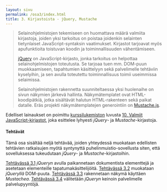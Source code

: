```yaml
---
layout: sivu
permalink: /osa3/index.html 
title: 3. Kirjastoista - jQuery, Mustache
---
```



> Selainohjelmistojen tekemiseen on huomattava määrä valmiita kirjastoja, joiden yksi tarkoitus on poistaa joidenkin selainten tietynlaiset JavaScript-syntaksin vaatimukset. Kirjastot tarjoavat myös apufunktioita toistuvan koodin ja toiminnallisuuden vähentämiseen. 
>
> [jQuery](http://jquery.com/) on JavaScript-kirjasto, jonka tarkoitus on helpottaa selainohjelmistojen toteutusta. Se tarjoaa tuen mm. DOM-puun muokkaamiseen, tapahtumien käsittelyyn sekä palvelimelle tehtäviin kyselyihin, ja sen avulla toteutettu toiminnallisuus toimii useimmissa selaimissa.
>
> Selainohjelmistojen rakennetta suunniteltaessa yksi huolenaihe on sivun näkymien järkevä hallinta.  Näkymätemplatet ovat HTML-koodipätkiä, jotka sisältävät halutun HTML-rakenteen sekä paikat datalle. Eräs projekti näkymätemplatejen generointiin on [Mustache.js](https://github.com/janl/mustache.js).


Edelliset lainaukset on poimittu [kurssilukemiston]({{site.baseurl}}/weso/) luvusta 
[10. Valmiit JavaScript-kirjastot]({{site.baseurl}}/weso/#10-Valmiit-JavaScript-kirjastot), joka esittelee lyhyesti *jQuery*- ja *Mustache*-kirjastoja. 

#### Tehtävät

Tämä osa sisältää neljä tehtävää, joiden yhteydessä muokataan edellisten tehtävien ratkaisujen myötä syntynyttä puhelinmuistio-sovellusta siten, että sovelluksessa tukeudutaan *jQuery*- ja *Mustache*-kirjastoihin.

[Tehtävässä 3.1](tehtava31)  *jQueryn* avulla paikannetaan dokumentista elementtejä ja asetetaan elementeille tapatumakäsittelijöitä. [Tehtävässä 3.2](tehtava32) muokataan *jQueryllä* DOM-puuta. [Tehtävässä 3.3](tehtava33) rakennetaan näkymä käyttäen *Mustachea*. [Tehtävässä 3.4](tehtava34) välitetään *jQueryn* keinoin palvelimelle palvelupyyntöjä.

